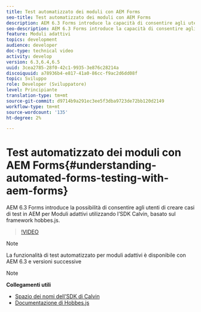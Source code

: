 ```yaml
---
title: Test automatizzato dei moduli con AEM Forms
seo-title: Test automatizzato dei moduli con AEM Forms
description: AEM 6.3 Forms introduce la capacità di consentire agli utenti di creare casi di test in AEM per Moduli adattivi utilizzando l’SDK Calvin basato sul framework hobbes.js
seo-description: AEM 6.3 Forms introduce la capacità di consentire agli utenti di creare casi di test in AEM per Moduli adattivi utilizzando l’SDK Calvin basato sul framework hobbes.js
feature: Moduli adattivi
topics: development
audience: developer
doc-type: technical video
activity: develop
version: 6.3,6.4,6.5
uuid: 3cea2785-28f0-42c1-9935-3e876c28214a
discoiquuid: a78936b4-e817-41a0-86cc-f9ac2d6dd08f
topic: Sviluppo
role: Developer (Sviluppatore)
level: Principiante
translation-type: tm+mt
source-git-commit: d9714b9a291ec3ee5f3dba9723de72bb120d2149
workflow-type: tm+mt
source-wordcount: '135'
ht-degree: 2%

---
```



# Test automatizzato dei moduli con AEM Forms{#understanding-automated-forms-testing-with-aem-forms}

AEM 6.3 Forms introduce la possibilità di consentire agli utenti di creare casi di test in AEM per Moduli adattivi utilizzando l’SDK Calvin, basato sul framework hobbes.js.

>[!VIDEO](https://video.tv.adobe.com/v/19700/)

>[!NOTE]
>
>La funzionalità di test automatizzato per moduli adattivi è disponibile con AEM 6.3 e versioni successive

>[!NOTE]
>
>**Collegamenti utili**
>
>* [Spazio dei nomi dell’SDK di Calvin](https://helpx.adobe.com/aem-forms/6-3/calvin-sdk-javascript-api/calvin.html)
>* [Documentazione di Hobbes.js](https://docs.adobe.com/docs/en/aem/6-3/develop/ref/test-api/index.html)

